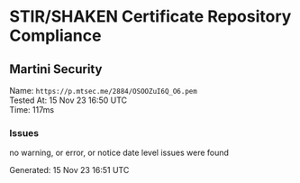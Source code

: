 # STIR/SHAKEN Certificate Repository Compliance

## Martini Security

Name: `https://p.mtsec.me/2884/OSOOZuI6Q_O6.pem`\
Tested At: 15 Nov 23 16:50 UTC\
Time: 117ms

### Issues

no warning, or error, or notice date level issues were found

Generated: 15 Nov 23 16:51 UTC